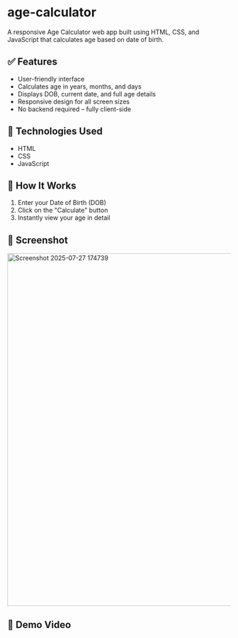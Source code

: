 # age-calculator
A responsive Age Calculator web app built using HTML, CSS, and JavaScript that calculates age based on date of birth.
## ✅ Features
- User-friendly interface
- Calculates age in years, months, and days
- Displays DOB, current date, and full age details
- Responsive design for all screen sizes
- No backend required – fully client-side

## 🚀 Technologies Used
- HTML
- CSS
- JavaScript

## 🧠 How It Works
1. Enter your Date of Birth (DOB)
2. Click on the "Calculate" button
3. Instantly view your age in detail

## 📸 Screenshot
<img width="646" height="796" alt="Screenshot 2025-07-27 174739" src="https://github.com/user-attachments/assets/2ce4a6d2-e254-4b03-a93d-e6f65a962783" />

## 🎥 Demo Video
